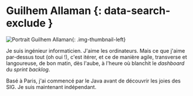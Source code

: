 # Guilhem Allaman {: data-search-exclude }

![Portrait Guilhem Allaman](https://cdn.geotribu.fr/img/internal/contributeurs/gall.jpg "Portrait Guilhem Allaman"){: .img-thumbnail-left}

Je suis ingénieur informaticien. J'aime les ordinateurs. Mais ce que j'aime par-dessus tout (oh oui !), c'est itérer, et ce de manière agile, transverse et langoureuse, de bon matin, dès l'aube, à l'heure où blanchit le _dashboard_ du _sprint backlog_.

Basé à Paris, j'ai commencé par le Java avant de découvrir les joies des SIG. Je suis maintenant indépendant.
